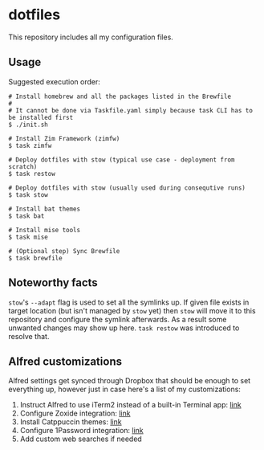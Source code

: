 # dotfiles

This repository includes all my configuration files.

## Usage

Suggested execution order:

```shell
# Install homebrew and all the packages listed in the Brewfile
#
# It cannot be done via Taskfile.yaml simply because task CLI has to be installed first
$ ./init.sh

# Install Zim Framework (zimfw)
$ task zimfw

# Deploy dotfiles with stow (typical use case - deployment from scratch)
$ task restow

# Deploy dotfiles with stow (usually used during consequtive runs)
$ task stow

# Install bat themes
$ task bat

# Install mise tools
$ task mise

# (Optional step) Sync Brewfile
$ task brewfile
```

## Noteworthy facts

`stow`'s `--adapt` flag is used to set all the symlinks up. If given file exists in target location (but isn't managed by `stow` yet) then `stow` will move it to this repository and configure the symlink afterwards. As a result some unwanted changes may show up here. `task restow` was introduced to resolve that.

## Alfred customizations

Alfred settings get synced through Dropbox that should be enough to set everything up, however just in case here's a list of my customizations:

1. Instruct Alfred to use iTerm2 instead of a built-in Terminal app: [link](https://github.com/vitorgalvao/custom-alfred-iterm-scripts)
2. Configure Zoxide integration: [link](https://github.com/yihou/alfred-zoxide)
3. Install Catppuccin themes: [link](https://github.com/catppuccin/alfred)
4. Configure 1Password integration: [link](https://alfred.app/workflows/alfredapp/1password/)
5. Add custom web searches if needed
